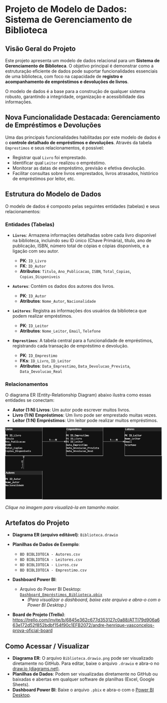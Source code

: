 # Projeto de Modelo de Dados: Sistema de Gerenciamento de Biblioteca

## Visão Geral do Projeto

Este projeto apresenta um modelo de dados relacional para um **Sistema de Gerenciamento de Biblioteca**. O objetivo principal é demonstrar como a estruturação eficiente de dados pode suportar funcionalidades essenciais de uma biblioteca, com foco na capacidade de **registro e acompanhamento de empréstimos e devoluções de livros**.

O modelo de dados é a base para a construção de qualquer sistema robusto, garantindo a integridade, organização e acessibilidade das informações.

## Nova Funcionalidade Destacada: Gerenciamento de Empréstimos e Devoluções

Uma das principais funcionalidades habilitadas por este modelo de dados é o **controle detalhado de empréstimos e devoluções**. Através da tabela `Emprestimos` e seus relacionamentos, é possível:

* Registrar qual `Livro` foi emprestado.
* Identificar qual `Leitor` realizou o empréstimo.
* Monitorar as datas de empréstimo, previsão e efetiva devolução.
* Facilitar consultas sobre livros emprestados, livros atrasados, histórico de empréstimos por leitor, etc.

## Estrutura do Modelo de Dados

O modelo de dados é composto pelas seguintes entidades (tabelas) e seus relacionamentos:

### Entidades (Tabelas)

* **`Livros`**: Armazena informações detalhadas sobre cada livro disponível na biblioteca, incluindo seu ID único (Chave Primária), título, ano de publicação, ISBN, número total de cópias e cópias disponíveis, e a ligação com seu autor.
    * **PK**: `ID_Livro`
    * **FK**: `ID_Autor`
    * **Atributos**: `Titulo`, `Ano_Publicacao`, `ISBN`, `Total_Copias`, `Copias_Disponiveis`

* **`Autores`**: Contém os dados dos autores dos livros.
    * **PK**: `ID_Autor`
    * **Atributos**: `Nome_Autor`, `Nacionalidade`

* **`Leitores`**: Registra as informações dos usuários da biblioteca que podem realizar empréstimos.
    * **PK**: `ID_Leitor`
    * **Atributos**: `Nome_Leitor`, `Email`, `Telefone`

* **`Emprestimos`**: A tabela central para a funcionalidade de empréstimos, registrando cada transação de empréstimo e devolução.
    * **PK**: `ID_Emprestimo`
    * **FKs**: `ID_Livro`, `ID_Leitor`
    * **Atributos**: `Data_Emprestimo`, `Data_Devolucao_Prevista`, `Data_Devolucao_Real`

### Relacionamentos

O diagrama ER (Entity-Relationship Diagram) abaixo ilustra como essas entidades se conectam:

* **Autor (1:N) Livros**: Um autor pode escrever muitos livros.
* **Livro (1:N) Empréstimos**: Um livro pode ser emprestado muitas vezes.
* **Leitor (1:N) Empréstimos**: Um leitor pode realizar muitos empréstimos.

![Diagrama do Modelo de Dados da Biblioteca](Biblioteca.drawio.png)

*Clique na imagem para visualizá-la em tamanho maior.*

## Artefatos do Projeto

* **Diagrama ER (arquivo editável)**: `Biblioteca.drawio`
* **Planilhas de Dados de Exemplo**:
    * `BD BIBLIOTECA - Autores.csv`
    * `BD BIBLIOTECA - Leitores.csv`
    * `BD BIBLIOTECA - Livros.csv`
    * `BD BIBLIOTECA - Emprestimo.csv`

 * **Dashboard Power BI**:
    * Arquivo do Power BI Desktop: [`Dashboard_Empréstimos_Biblioteca.pbix`](Dashboard_Empréstimos_Biblioteca.pbix)
        * *(Para visualizar o dashboard, baixe este arquivo e abra-o com o Power BI Desktop.)*

* **Board de Projeto (Trello)**: https://trello.com/invite/b/6845e362c677d353127c0a88/ATTI79d906a663e172d52f852bdbf154f90c1EFB2072/andre-henrique-vasconcelos-prova-oficial-board

## Como Acessar / Visualizar

* **Diagrama ER**: O arquivo `Biblioteca.drawio.png` pode ser visualizado diretamente no GitHub. Para editar, baixe o arquivo `.drawio` e abra-o no [draw.io (diagrams.net)](https://app.diagrams.net/).
* **Planilhas de Dados**: Podem ser visualizadas diretamente no GitHub ou baixadas e abertas em qualquer software de planilhas (Excel, Google Sheets).
* **Dashboard Power BI**: Baixe o arquivo `.pbix` e abra-o com o [Power BI Desktop](https://powerbi.microsoft.com/desktop/).
